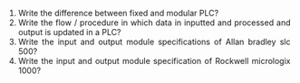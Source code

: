 <ol style="text-align: justify;">
<li> Write the difference between fixed and modular PLC?</li>
<li> Write the flow / procedure in which data in inputted and processed and output is updated in a PLC?</li>
<li>Write the input and output module specifications of Allan bradley slc 500?</li>
<li> Write the input and output module specification of Rockwell micrologix 1000?</li>
</ol>
